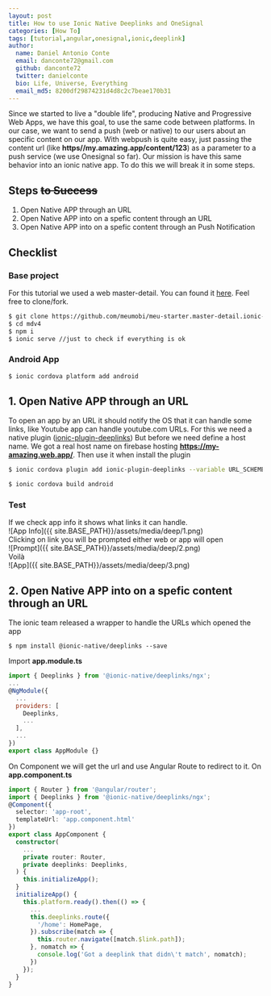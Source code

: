 ```yaml
---
layout: post
title: How to use Ionic Native Deeplinks and OneSignal
categories: [How To]
tags: [tutorial,angular,onesignal,ionic,deeplink]
author:
  name: Daniel Antonio Conte
  email: danconte72@gmail.com
  github: danconte72
  twitter: danielconte
  bio: Life, Universe, Everything
  email_md5: 8200df29874231d4d8c2c7beae170b31
---
```

Since we started to live a "double life", producing Native and Progressive Web Apps, we have this goal, to use the same code between platforms. 
In our case, we want to send a push (web or native) to our users about an specific content on our app. 
With webpush is quite easy, just passing the content url (like **https//my.amazing.app/content/123**) as a parameter to a push service (we use Onesignal so far). 
Our mission is have this same behavior into an ionic native app. 
To do this we will break it in some steps.
## Steps ~~to Success~~ 
1. Open Native APP through an URL
2. Open Native APP into on a spefic content through an URL
3. Open Native APP into on a spefic content through an Push Notification


## Checklist
### Base project
For this tutorial we used a web master-detail. You can found it [here](https://github.com/meumobi/meu-starter.master-detail.ionic-v4). Feel free to clone/fork.
```bash
$ git clone https://github.com/meumobi/meu-starter.master-detail.ionic-v4.git mdv4
$ cd mdv4
$ npm i
$ ionic serve //just to check if everything is ok
```
### Android App
```bash
$ ionic cordova platform add android
```
## 1. Open Native APP through an URL
To open an app by an URL it should notify the OS that it can handle some links, like Youtube app can handle youtube.com URLs.
For this we need a native plugin ([ionic-plugin-deeplinks](https://github.com/ionic-team/ionic-plugin-deeplinks#ionic-deeplinks-plugin))
But before we need define a host name. We got a real host name on firebase hosting **https://my-amazing.web.app/**.
Then use it when install the plugin
```bash
$ ionic cordova plugin add ionic-plugin-deeplinks --variable URL_SCHEME=myapp --variable DEEPLINK_SCHEME=https --variable DEEPLINK_HOST=my-amazing.web.app
```
```bash
$ ionic cordova build android
```
### Test
If we check app info it shows what links it can handle.  
![App Info]({{ site.BASE_PATH}}/assets/media/deep/1.png)  
Clicking on link you will be prompted either web or app will open  
![Prompt]({{ site.BASE_PATH}}/assets/media/deep/2.png)  
Voilà  
![App]({{ site.BASE_PATH}}/assets/media/deep/3.png)  

## 2. Open Native APP into on a spefic content through an URL
The ionic team released a wrapper to handle the URLs which opened the app
```
$ npm install @ionic-native/deeplinks --save
```
Import **app.module.ts**
```js
import { Deeplinks } from '@ionic-native/deeplinks/ngx';
...
@NgModule({
  ...
  providers: [
    Deeplinks,
    ...
  ],
  ...
})
export class AppModule {}
```
On Component we will get the url and use Angular Route to redirect to it.
On **app.component.ts**
```ts
import { Router } from '@angular/router';
import { Deeplinks } from '@ionic-native/deeplinks/ngx';
@Component({
  selector: 'app-root',
  templateUrl: 'app.component.html'
})
export class AppComponent {
  constructor(
    ...
    private router: Router,
    private deeplinks: Deeplinks,
  ) {
    this.initializeApp();
  }
  initializeApp() {
    this.platform.ready().then(() => {
      ...
      this.deeplinks.route({
        '/home': HomePage,
      }).subscribe(match => {
        this.router.navigate([match.$link.path]);
      }, nomatch => {
        console.log('Got a deeplink that didn\'t match', nomatch);
      })
    });
  }
}
```


